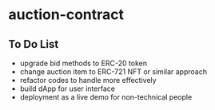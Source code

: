 # auction-contract

## To Do List

- upgrade bid methods to ERC-20 token
- change auction item to ERC-721 NFT or similar approach
- refactor codes to handle more effectively
- build dApp for user interface
- deployment as a live demo for non-technical people
